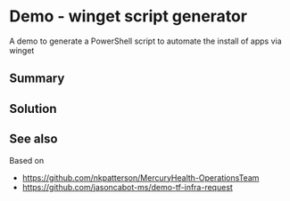 # Demo - winget script generator
A demo to generate a PowerShell script to automate the install of apps via winget
 
## Summary

## Solution

## See also

Based on 
* https://github.com/nkpatterson/MercuryHealth-OperationsTeam
* https://github.com/jasoncabot-ms/demo-tf-infra-request

